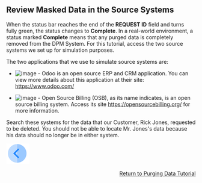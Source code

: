 ## Review Masked Data in the Source Systems

When the status bar reaches the end of the **REQUEST ID** field and turns fully green, the status changes to **Complete**. In a real-world environment, a status marked **Complete** means that any purged data is completely removed from the DPM System. For this tutorial, access the two source systems we set up for simulation purposes. 

The two applications that we use to simulate source systems are:

- ![image](/articles/demo_project/DPM_Demo_Project/images/01_DSAR_Odoo.PNG) - Odoo is an open source ERP and CRM application. You can view more details about this application at their site: https://www.odoo.com/

- ![image](/articles/demo_project/DPM_Demo_Project/images/01_DSAR_opensourcebilling_icon.png) - Open Source Billing (OSB), as its name indicates, is an open source billing system. Access its site https://opensourcebilling.org/ for more information.

Search these systems for the data that our Customer, Rick Jones, requested to be deleted. You should not be able to locate Mr. Jones's data because his data should no longer be in either system.



[![Previous](/articles/demo_project/DPM_Demo_Project/images/Previous.png)]( /articles/demo_project/DPM_Demo_Project/06_Purging/03_04_Purging_Ensure_Marked_Complete.md)[<p align="right"> Return to Purging Data Tutorial</p>](/articles/demo_project/DPM_Demo_Project/06_Purging/03_01_Purging_Data_Tutorial.md)
